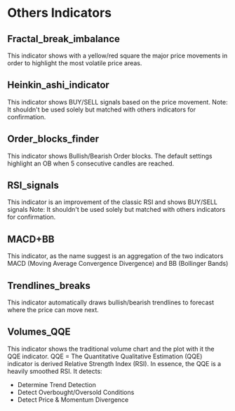 # Others Indicators

## Fractal_break_imbalance
This indicator shows with a yellow/red square the major price movements in order to highlight the most volatile price areas.

## Heinkin_ashi_indicator
This indicator shows BUY/SELL signals based on the price movement.
Note: It shouldn't be used solely but matched with others indicators for confirmation.

## Order_blocks_finder
This indicator shows Bullish/Bearish Order blocks.
The default settings highlight an OB when 5 consecutive candles are reached.

## RSI_signals
This indicator is an improvement of the classic RSI and shows BUY/SELL signals
Note: It shouldn't be used solely but matched with others indicators for confirmation.

## MACD+BB
This indicator, as the name suggest is an aggregation of the two indicators MACD (Moving Average Convergence Divergence) and BB (Bollinger Bands)

## Trendlines_breaks
This indicator automatically draws bullish/bearish trendlines to forecast where the price can move next.

## Volumes_QQE
This indicator shows the traditional volume chart and the plot with it the QQE indicator.
QQE = The Quantitative Qualitative Estimation (QQE) indicator is derived Relative Strength Index (RSI). In essence, the QQE is a heavily smoothed RSI.
It detects:
- Determine Trend Detection
- Detect Overbought/Oversold Conditions
- Detect Price & Momentum Divergence
